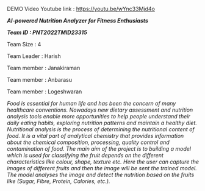 DEMO Video Youtube link : https://youtu.be/wYnc33Mjd4o

***AI-powered Nutrition Analyzer for Fitness Enthusiasts***

***Team ID : PNT2022TMID23315***

Team Size : 4

Team Leader : Harish

Team member : Janakiraman

Team member : Anbarasu

Team member : Logeshwaran


*Food is essential for human life and has been the concern of many healthcare conventions. Nowadays new dietary assessment and nutrition analysis tools enable more opportunities to help people understand their daily eating habits, exploring nutrition patterns and maintain a healthy diet. Nutritional analysis is the process of determining the nutritional content of food. It is a vital part of analytical chemistry that provides information about the chemical composition, processing, quality control and contamination of food. 
The main aim of the project is to building a model which is used for classifying the fruit depends on the different characteristics like colour, shape, texture etc. Here the user can capture the images of different fruits and then the image will be sent the trained model. The model analyses the image and detect the nutrition based on the fruits like (Sugar, Fibre, Protein, Calories, etc.).*

